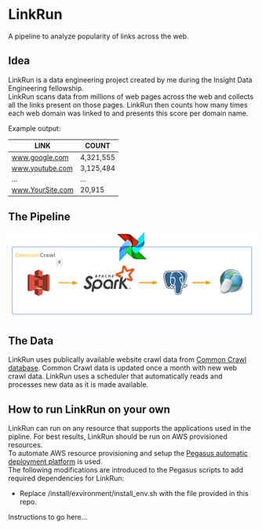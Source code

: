 # LinkRun
A pipeline to analyze popularity of links across the web.

## Idea

LinkRun is a data engineering project created by me during the Insight Data Engineering fellowship.<br>
LinkRun scans data from millions of web pages across the web and collects all the links present on those pages. LinkRun then counts how many times each web domain was linked to and presents this score per domain name.<br>

Example output:

| LINK  | COUNT |
|-------|-------|
| www.google.com  | 4,321,555     |
| www.youtube.com | 3,125,484     |
| ... | ...     |
| www.YourSite.com| 20,915        |


## The Pipeline

<img src="./graphics/LinkRunPipeline.png" alt="LinkRun Pipeline" width="800"/><br>

## The Data

LinkRun uses publically available website crawl data from [Common Crawl database](https://commoncrawl.org/). Common Crawl data is updated once a month with new web crawl data. LinkRun uses a scheduler that automatically reads and processes new data as it is made available.<br>

## How to run LinkRun on your own

LinkRun can run on any resource that supports the applications used in the pipline. For best results, LinkRun should be run on AWS provisioned resources.<br>
To automate AWS resource provisioning and setup the [Pegasus automatic deployment platform](https://github.com/InsightDataScience/pegasus) is used.<br>
The following modifications are introduced to the Pegasus scripts to add required dependencies for LinkRun:
* Replace /install/exvironment/install_env.sh with the file provided in this repo.


Instructions to go here...
